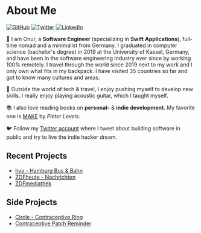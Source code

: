 # About Me

[![GitHub](https://img.shields.io/badge/GitHub-%40nryrk-239a3b.svg)](https://github.com/nryrk)
[![Twitter](https://img.shields.io/badge/Twitter-%40nryrk-58a1f2.svg)](https://twitter.com/nryrk)
[![LinkedIn](https://img.shields.io/badge/Linked-in-0c66c3.svg)](https://www.linkedin.com/in/onur-y/)

🎒 I am Onur, a **Software Engineer** (specializing in **Swift Applications**), full-time nomad and a minimalist from Germany. 
I graduated in computer science (bachelor's degree) in 2019 at the University of Kassel, Germany, and have been in the software engineering industry ever since by working 100% remotely. I travel through the world since 2019 next to my work and I only own what fits in my backpack. I have visited 35 countries so far and got to know many cultures and areas.

🎸 Outside the world of tech & travel, I enjoy pushing myself to develop new skills. I really enjoy playing acoustic guitar, which I taught myself.

📚 I also love reading books on **personal-** & **indie development**. My favorite one is [MAKE](https://makebook.io) by _Pieter Levels_.

🐦 Follow my [Twitter account](https://twitter.com/nryrk) where I tweet about building software in public and try to live the indie hacker dream. 



## Recent Projects

* [hvv - Hamburg Bus & Bahn](https://apps.apple.com/de/app/hvv-hamburg-bus-bahn/id501995569)
* [ZDFheute - Nachrichten](https://apps.apple.com/de/app/zdfheute-nachrichten/id605390815)
* [ZDFmediathek](https://apps.apple.com/de/app/zdfmediathek/id437025413)

## Side Projects

* [Circle - Contraceptive Ring](https://apps.apple.com/us/app/circle-contraceptive-ring/id1469869691)
* [Contraceptive Patch Reminder](https://apps.apple.com/us/app/contraceptive-patch-reminder/id1357603512)
